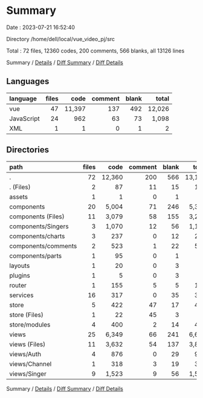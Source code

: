# Summary

Date : 2023-07-21 16:52:40

Directory /home/dell/local/vue_video_pj/src

Total : 72 files,  12360 codes, 200 comments, 566 blanks, all 13126 lines

Summary / [Details](details.md) / [Diff Summary](diff.md) / [Diff Details](diff-details.md)

## Languages
| language | files | code | comment | blank | total |
| :--- | ---: | ---: | ---: | ---: | ---: |
| vue | 47 | 11,397 | 137 | 492 | 12,026 |
| JavaScript | 24 | 962 | 63 | 73 | 1,098 |
| XML | 1 | 1 | 0 | 1 | 2 |

## Directories
| path | files | code | comment | blank | total |
| :--- | ---: | ---: | ---: | ---: | ---: |
| . | 72 | 12,360 | 200 | 566 | 13,126 |
| . (Files) | 2 | 87 | 11 | 15 | 113 |
| assets | 1 | 1 | 0 | 1 | 2 |
| components | 20 | 5,004 | 71 | 246 | 5,321 |
| components (Files) | 11 | 3,079 | 58 | 155 | 3,292 |
| components/Singers | 3 | 1,070 | 12 | 56 | 1,138 |
| components/charts | 3 | 237 | 0 | 12 | 249 |
| components/comments | 2 | 523 | 1 | 22 | 546 |
| components/parts | 1 | 95 | 0 | 1 | 96 |
| layouts | 1 | 20 | 0 | 3 | 23 |
| plugins | 1 | 5 | 0 | 3 | 8 |
| router | 1 | 155 | 5 | 5 | 165 |
| services | 16 | 317 | 0 | 35 | 352 |
| store | 5 | 422 | 47 | 17 | 486 |
| store (Files) | 1 | 22 | 45 | 3 | 70 |
| store/modules | 4 | 400 | 2 | 14 | 416 |
| views | 25 | 6,349 | 66 | 241 | 6,656 |
| views (Files) | 11 | 3,632 | 54 | 137 | 3,823 |
| views/Auth | 4 | 876 | 0 | 29 | 905 |
| views/Channel | 1 | 318 | 3 | 19 | 340 |
| views/Singer | 9 | 1,523 | 9 | 56 | 1,588 |

Summary / [Details](details.md) / [Diff Summary](diff.md) / [Diff Details](diff-details.md)
